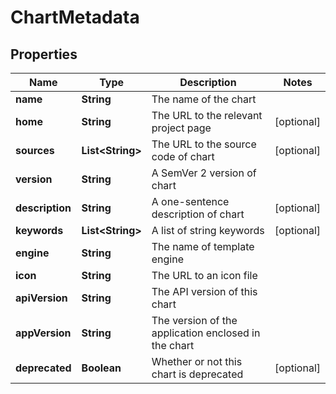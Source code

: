 # ChartMetadata

## Properties
Name | Type | Description | Notes
------------ | ------------- | ------------- | -------------
**name** | **String** | The name of the chart | 
**home** | **String** | The URL to the relevant project page |  [optional]
**sources** | **List&lt;String&gt;** | The URL to the source code of chart |  [optional]
**version** | **String** | A SemVer 2 version of chart | 
**description** | **String** | A one-sentence description of chart |  [optional]
**keywords** | **List&lt;String&gt;** | A list of string keywords |  [optional]
**engine** | **String** | The name of template engine | 
**icon** | **String** | The URL to an icon file | 
**apiVersion** | **String** | The API version of this chart | 
**appVersion** | **String** | The version of the application enclosed in the chart | 
**deprecated** | **Boolean** | Whether or not this chart is deprecated |  [optional]
